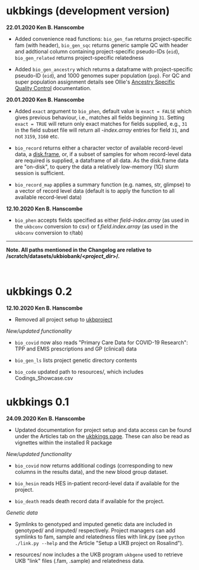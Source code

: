 # ukbkings (development version)

**22.01.2020 Ken B. Hanscombe**

* Added convenience read functions: `bio_gen_fam` returns
project-specific fam (with header), `bio_gen_sqc` returns
generic sample QC with header and addtional column containing
project-specific pseudo-IDs (`eid`), `bio_gen_related` returns
project-specific relatedness

* Added `bio_gen_ancestry` which returns a dataframe with
project-specific pseudo-ID (`eid`), and 1000 genomes
super population (`pop`). For QC and super population assignment details
see Ollie's
[Ancestry Specific Quality Control](https://opain.github.io/UKB-GenoPrep/quality_control.html) documentation.

**20.01.2020 Ken B. Hanscombe**

* Added `exact` argument to `bio_phen`, default value is `exact = FALSE` which 
gives previous behaviour, i.e., matches all fields beginning `31`.
Setting `exact = TRUE` will return only exact matches for fields supplied, e.g.,
`31` in the field subset file will return all _-index.array_ entries for field
`31`, and not `3159`, `3160` etc.

* `bio_record` returns either a character vector of available
record-level data, a [disk.frame](https://diskframe.com/), or,
if a subset of samples for whom record-level data are required is
supplied, a dataframe of all data. As the disk.frame
data are "on-disk", to query the data a relatively low-memory (1G)
slurm session is sufficient.

* `bio_record_map` applies a summary function (e.g. names, str, glimpse)
to a vector of record level data (default is to apply the function to
all available record-level data)

**12.10.2020 Ken B. Hanscombe**

* `bio_phen` accepts fields specified as either *field*-*index*.*array*
(as used in the `ukbconv` conversion to csv) or
f.*field*.*index*.*array* (as used in the `ukbconv` conversion to r/tab)

***

**Note. All paths mentioned in the Changelog are relative to
/scratch/datasets/ukbiobank/\<*project_dir*\>/.**

<br>

# ukbkings 0.2

**12.10.2020 Ken B. Hanscombe**

* Removed all project setup to
[ukbproject](https://github.com/kenhanscombe/ukbproject)

*New/updated functionality*

* `bio_covid` now also reads "Primary Care Data for COVID-19 Research":
TPP and EMIS prescriptions and GP (clinical) data

* `bio_gen_ls` lists project genetic directory contents

* `bio_code` updated path to resources/, which includes
Codings_Showcase.csv

# ukbkings 0.1

**24.09.2020 Ken B. Hanscombe**

* Updated documentation for project setup and data access can be found
under the Articles tab on the
[ukbkings page](https://kenhanscombe.github.io/ukbkings/). These can
also be read as vignettes within the installed R package

*New/updated functionality*

* `bio_covid` now returns additional codings (corresponding to new
columns in the results data), and the new blood group dataset.

* `bio_hesin` reads HES in-patient record-level data if available for
the project.

* `bio_death` reads death record data if available for the project.

*Genetic data*

* Symlinks to genotyped and imputed genetic data are included in
genotyped/ and imputed/ respectively. Project managers can add symlinks
to fam, sample and relatedness files with link.py (see
`python ./link.py --help` and the Article "Setup a UKB project on
Rosalind").

* resources/ now includes a the UKB program `ukbgene` used to retrieve
UKB "link" files (.fam, .sample) and relatedness data.
